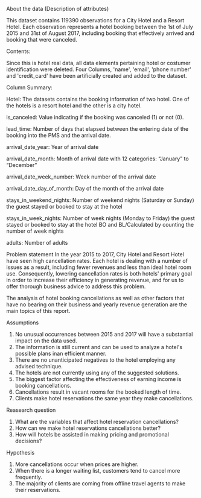 About the data (Description of attributes)

This dataset contains 119390 observations for a City Hotel and a Resort Hotel. Each observation represents a hotel booking between the 1st of July 2015 and 31st of August 2017, including booking that effectively arrived and booking that were canceled.

Contents:

Since this is hotel real data, all data elements pertaining hotel or costumer identification were deleted. Four Columns, 'name', 'email', 'phone number' and 'credit_card' have been artificially created and added to the dataset.

Column Summary:

Hotel: The datasets contains the booking information of two hotel. One of the hotels is a resort hotel and the other is a city hotel.

is_canceled: Value indicating if the booking was canceled (1) or not (0).

lead_time: Number of days that elapsed between the entering date of the booking into the PMS and the arrival date.

arrival_date_year: Year of arrival date

arrival_date_month: Month of arrival date with 12 categories: “January” to “December”

arrival_date_week_number: Week number of the arrival date

arrival_date_day_of_month: Day of the month of the arrival date

stays_in_weekend_nights: Number of weekend nights (Saturday or Sunday) the guest stayed or booked to stay at the hotel

stays_in_week_nights: Number of week nights (Monday to Friday) the guest stayed or booked to stay at the hotel BO and BL/Calculated by counting the number of week nights

adults: Number of adults

Problem statement
In the year 2015 to 2017, City Hotel and Resort Hotel have seen high cancellation rates. Each hotel is dealing with a number of issues as a result, including fewer revenues and less than ideal hotel room use. Consequently, lowering cancellation rates is both hotels' primary goal in order to increase their efficiency in generating revenue, and for us to offer thorough business advice to address this problem.

The analysis of hotel booking cancellations as well as other factors that have no bearing on their business and yearly revenue generation are the main topics of this report.

Assumptions

1. No unusual occurrences between 2015 and 2017 will have a substantial impact on the data used.
2. The information is still current and can be used to analyze a hotel's possible plans inan efficient manner.
3. There are no unanticipated negatives to the hotel employing any advised technique.
4. The hotels are not currently using any of the suggested solutions.
5. The biggest factor affecting the effectiveness of earning income is booking cancellations.
6. Cancellations result in vacant rooms for the booked length of time.
7. Clients make hotel reservations the same year they make cancellations.

Reasearch question

1. What are the variables that affect hotel reservation cancellations?
2. How can we make hotel reservations cancellations better?
3. How will hotels be assisted in making pricing and promotional decisions?

Hypothesis

1. More cancellations occur when prices are higher.
2. When there is a longer waiting list, customers tend to cancel more frequently.
3. The majority of clients are coming from offline travel agents to make their reservations.